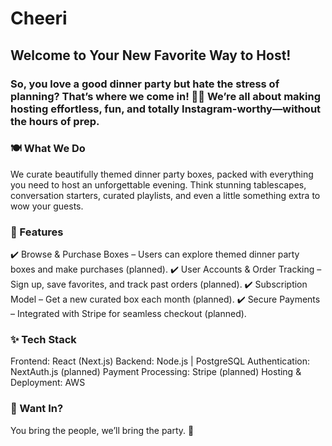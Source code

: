 # Cheeri

## Welcome to Your New Favorite Way to Host!
### So, you love a good dinner party but hate the stress of planning? That’s where we come in! 🍷✨ We’re all about making hosting effortless, fun, and totally Instagram-worthy—without the hours of prep.

### 🍽️ What We Do
We curate beautifully themed dinner party boxes, packed with everything you need to host an unforgettable evening. Think stunning tablescapes, conversation starters, curated playlists, and even a little something extra to wow your guests.

### 🎉 Features
✔️ Browse & Purchase Boxes – Users can explore themed dinner party boxes and make purchases (planned).
✔️ User Accounts & Order Tracking – Sign up, save favorites, and track past orders (planned).
✔️ Subscription Model – Get a new curated box each month (planned).
✔️ Secure Payments – Integrated with Stripe for seamless checkout (planned). 

### ✨ Tech Stack
Frontend: React (Next.js) 
Backend: Node.js | PostgreSQL
Authentication: NextAuth.js (planned)
Payment Processing: Stripe (planned)
Hosting & Deployment: AWS

### 💌 Want In?
You bring the people, we’ll bring the party. 🎊  
